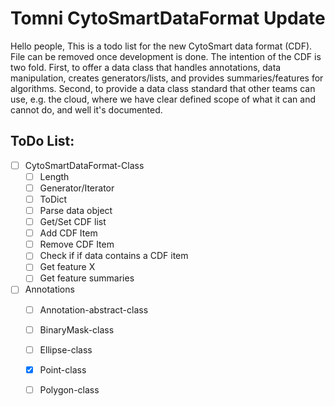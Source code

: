 Tomni CytoSmartDataFormat Update
=====

Hello people, This is a todo list for the new CytoSmart data format (CDF). File can be removed once development is done. The intention of the CDF is two fold. First, to offer a data class that handles annotations, data manipulation, creates generators/lists, and provides summaries/features for algorithms. Second, to provide a data class standard that other teams can use, e.g. the cloud, where we have clear defined scope of what it can and cannot do, and well it's documented. 


## ToDo List:

- [ ] CytoSmartDataFormat-Class
    - [ ] Length
    - [ ] Generator/Iterator
    - [ ] ToDict
    - [ ] Parse data object
    - [ ] Get/Set CDF list
    - [ ] Add CDF Item
    - [ ] Remove CDF Item
    - [ ] Check if if data contains a CDF item
    - [ ] Get feature X
    - [ ] Get feature summaries
- [ ] Annotations
  - [ ] Annotation-abstract-class
  - [ ] BinaryMask-class
  - [ ] Ellipse-class
  - [x] Point-class
  - [ ] Polygon-class





